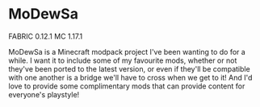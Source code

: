 # MoDewSa
FABRIC 0.12.1
MC 1.17.1

MoDewSa is a Minecraft modpack project I've been wanting to do for a while. I want it to include some of my favourite mods, whether or not they've been ported to the latest version, or even if they'll be compatible with one another is a bridge we'll have to cross when we get to it! And I'd love to provide some complimentary mods that can provide content for everyone's playstyle! 
